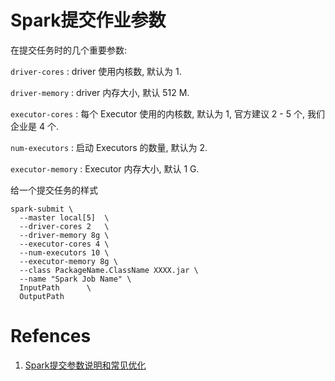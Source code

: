 # Spark提交作业参数

在提交任务时的几个重要参数:

`driver-cores` :  driver 使用内核数, 默认为 1.

`driver-memory` : driver 内存大小, 默认 512 M.

`executor-cores` : 每个 Executor 使用的内核数, 默认为 1, 官方建议 2 - 5 个, 我们企业是 4 个.

`num-executors` : 启动 Executors 的数量, 默认为 2.

`executor-memory` : Executor 内存大小, 默认 1 G.



给一个提交任务的样式

```shell
spark-submit \
  --master local[5]  \
  --driver-cores 2   \
  --driver-memory 8g \
  --executor-cores 4 \
  --num-executors 10 \
  --executor-memory 8g \
  --class PackageName.ClassName XXXX.jar \
  --name "Spark Job Name" \
  InputPath      \
  OutputPath
```



# Refences

1. [Spark提交参数说明和常见优化](https://blog.csdn.net/gamer_gyt/article/details/79135118)

